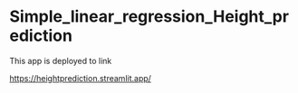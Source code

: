 ﻿# Simple_linear_regression_Height_prediction


This app is deployed to link

https://heightprediction.streamlit.app/
